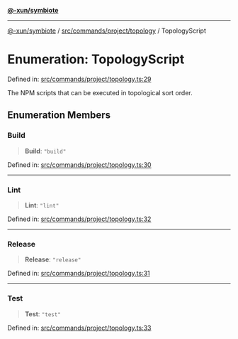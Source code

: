 [**@-xun/symbiote**](../../../../../README.md)

***

[@-xun/symbiote](../../../../../README.md) / [src/commands/project/topology](../README.md) / TopologyScript

# Enumeration: TopologyScript

Defined in: [src/commands/project/topology.ts:29](https://github.com/Xunnamius/symbiote/blob/2e19fbb73f32694e0ab61a9670538fab89e2de03/src/commands/project/topology.ts#L29)

The NPM scripts that can be executed in topological sort order.

## Enumeration Members

### Build

> **Build**: `"build"`

Defined in: [src/commands/project/topology.ts:30](https://github.com/Xunnamius/symbiote/blob/2e19fbb73f32694e0ab61a9670538fab89e2de03/src/commands/project/topology.ts#L30)

***

### Lint

> **Lint**: `"lint"`

Defined in: [src/commands/project/topology.ts:32](https://github.com/Xunnamius/symbiote/blob/2e19fbb73f32694e0ab61a9670538fab89e2de03/src/commands/project/topology.ts#L32)

***

### Release

> **Release**: `"release"`

Defined in: [src/commands/project/topology.ts:31](https://github.com/Xunnamius/symbiote/blob/2e19fbb73f32694e0ab61a9670538fab89e2de03/src/commands/project/topology.ts#L31)

***

### Test

> **Test**: `"test"`

Defined in: [src/commands/project/topology.ts:33](https://github.com/Xunnamius/symbiote/blob/2e19fbb73f32694e0ab61a9670538fab89e2de03/src/commands/project/topology.ts#L33)
